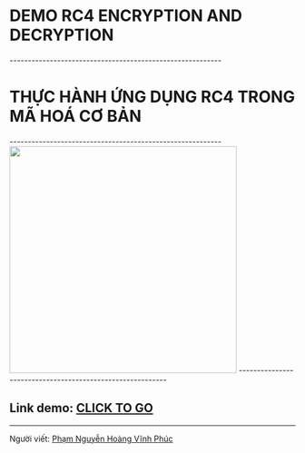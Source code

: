 <h1>DEMO RC4 ENCRYPTION AND DECRYPTION</h1>
----------------------------------------------------------
<h1>THỰC HÀNH ỨNG DỤNG RC4 TRONG MÃ HOÁ CƠ BẢN</h1>
----------------------------------------------------------

<img src="https://github.com/OrangeFoxie/rc4demo.github.io/blob/master/pics/logoHUTECH.png" width="400"/>
----------------------------------------------------------

<h2>Link demo: <a href="https://orangefoxie.github.io/rc4demo.github.io/" target="_blank">CLICK TO GO</a> </h2>

----------------------------------------------------------
<p>Người viết: <a href="https://www.facebook.com/hitoshi.itamino/" target="_blank">Phạm Nguyễn Hoàng Vĩnh Phúc</a></p>